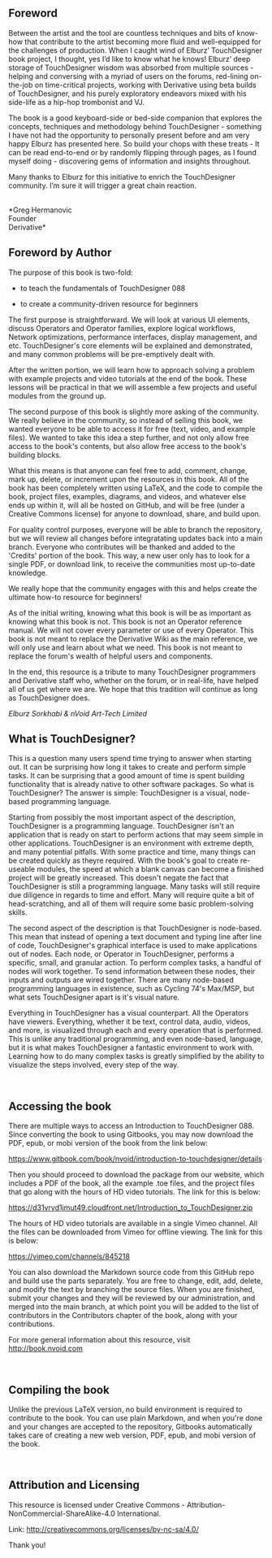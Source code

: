 ## Foreword

Between the artist and the tool are countless techniques and bits of know-how that contribute to the artist becoming more fluid and well-equipped for the challenges of production. When I caught wind of Elburz’ TouchDesigner book project, I thought, yes I’d like to know what he knows! Elburz’ deep storage of TouchDesigner wisdom was absorbed from multiple sources - helping and conversing with a myriad of users on the forums, red-lining on-the-job on time-critical projects, working with Derivative using beta builds of TouchDesigner, and his purely exploratory endeavors mixed with his side-life as a hip-hop trombonist and VJ.

The book is a good keyboard-side or bed-side companion that explores the concepts, techniques and methodology behind TouchDesigner - something I have not had the opportunity to personally present before and am very happy Elburz has presented here. So build your chops with these treats - It can be read end-to-end or by randomly flipping through pages, as I found myself doing - discovering gems of information and insights throughout.

Many thanks to Elburz for this initiative to enrich the TouchDesigner community. I’m sure it will trigger a great chain reaction.

<br>
*Greg Hermanovic<br>
Founder<br>
Derivative*
<br>



## Foreword by Author

The purpose of this book is two-fold:

* to teach the fundamentals of TouchDesigner 088

* to create a community-driven resource for beginners

The first purpose is straightforward. We will look at various UI elements, discuss Operators and Operator families, explore logical workflows, Network optimizations, performance interfaces, display management, and etc. TouchDesigner's core elements will be explained and demonstrated, and many common problems will be pre-emptively dealt with.

After the written portion, we will learn how to approach solving a problem with example projects and video tutorials at the end of the book. These lessons will be practical in that we will assemble a few projects and useful modules from the ground up.

The second purpose of this book is slightly more asking of the community. We really believe in the community, so instead of selling this book, we wanted everyone to be able to access it for free (text, video, and example files). We wanted to take this idea a step further, and not only allow free access to the book's contents, but also allow free access to the book's building blocks.

What this means is that anyone can feel free to add, comment, change, mark up, delete, or increment upon the resources in this book. All of the book has been completely written using LaTeX, and the code to compile the book, project files, examples, diagrams, and videos, and whatever else ends up within it, will all be hosted on GitHub, and will be free (under a Creative Commons license) for anyone to download, share, and build upon.

For quality control purposes, everyone will be able to branch the repository, but we will review all changes before integratating updates back into a main branch. Everyone who contributes will be thanked and added to the 'Credits' portion of the book. This way, a new user only has to look for a single PDF, or download link, to receive the communities most up-to-date knowledge.

We really hope that the community engages with this and helps create the ultimate how-to resource for beginners!

As of the initial writing, knowing what this book is will be as important as knowing what this book is not. This book is not an Operator reference manual. We will not cover every parameter or use of every Operator. This book is not meant to replace the Derivative Wiki as the main reference, we will only use and learn about what we need. This book is not meant to replace the forum's wealth of helpful users and components.

In the end, this resource is a tribute to many TouchDesigner programmers and Derivative staff who, whether on the forum, or in real-life, have helped all of us get where we are. We hope that this tradition will continue as long as TouchDesigner does. 


*Elburz Sorkhabi & nVoid Art-Tech Limited*
<br>

## What is TouchDesigner?

This is a question many users spend time trying to answer when starting out. It can be surprising how long it takes to create and perform simple tasks. It can be surprising that a good amount of time is spent building functionality that is already native to other software packages. So what is TouchDesigner? The answer is simple: TouchDesigner is a visual, node-based programming language.

Starting from possibly the most important aspect of the description, TouchDesigner is a programming language. TouchDesigner isn't an application that is ready on start to perform actions that may seem simple in other applications. TouchDesigner is an environment with extreme depth, and many potential pitfalls. With some practice and time, many things can be created quickly as theyre required. With the book's goal to create re-useable modules, the speed at which a blank canvas can become a finished project will be greatly increased. This doesn't negate the fact that TouchDesigner is still a programming language. Many tasks will still require due diligence in regards to time and effort. Many will require quite a bit of head-scratching, and all of them will require some basic problem-solving skills. 

The second aspect of the description is that TouchDesigner is node-based. This mean that instead of opening a text document and typing line after line of code, TouchDesigner's graphical interface is used to make applications out of nodes. Each node, or Operator in TouchDesigner, performs a specific, small, and granular action. To perform complex tasks, a handful of nodes will work together. To send information between these nodes, their inputs and outputs are wired together. There are many node-based programming languages in existence, such as Cycling 74's Max/MSP, but what sets TouchDesigner apart is it's visual nature.

Everything in TouchDesigner has a visual counterpart. All the Operators have viewers. Everything, whether it be text, control data, audio, videos, and more, is visualized through each and every operation that is performed. This is unlike any traditional programming, and even node-based, language, but it is what makes TouchDesigner a fantastic environment to work with. Learning how to do many complex tasks is greatly simplified by the ability to visualize the steps involved, every step of the way. 

<br>

## Accessing the book

There are multiple ways to access an Introduction to TouchDesigner 088. Since converting the book to using Gitbooks, you may now  download the PDF, epub, or mobi version of the book from the link below:

https://www.gitbook.com/book/nvoid/introduction-to-touchdesigner/details

Then you should proceed to download the package from our website, which includes a PDF of the book, all the example .toe files, and the project files that go along with the hours of HD video tutorials. The link for this is below:

https://d31vryd1jmut49.cloudfront.net/Introduction_to_TouchDesigner.zip

The hours of HD video tutorials are available in a single Vimeo channel. All the files can be downloaded from Vimeo for offline viewing. The link for this is below:

https://vimeo.com/channels/845218

You can also download the Markdown source code from this GitHub repo and build use the parts separately. You are free to change, edit, add, delete, and modify the text by branching the source files. When you are finished, submit your changes and they will be reviewed by our administration, and merged into the main branch, at which point you will be added to the list of contributors in the Contributors chapter of the book, along with your contributions.

For more general information about this resource, visit http://book.nvoid.com

<br>

## Compiling the book

Unlike the previous LaTeX version, no build environment is required to contribute to the book. You can use plain Markdown, and when you're done and your changes are accepted to the repository, Gitbooks automatically takes care of creating a new web version, PDF, epub, and mobi version of the book. 

<br>

## Attribution and Licensing

This resource is licensed under Creative Commons - Attribution-NonCommercial-ShareAlike-4.0 International.

Link: http://creativecommons.org/licenses/by-nc-sa/4.0/

Thank you!

